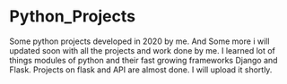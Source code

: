 # Python_Projects
Some python projects developed in 2020 by me.
And Some more i will updated soon with all the projects and work done by me.
I learned lot of things modules of python and their fast growing frameworks Django and Flask.
Projects on flask and API are almost done. I will upload it shortly.
